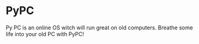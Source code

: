 # PyPC
Py PC is an online OS witch will run great on old computers.
Breathe some life into your old PC with PyPC!
